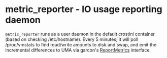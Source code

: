 # metric_reporter - IO usage reporting daemon

`metric_reporter` runs as a user daemon in the default crostini container
(based on checking /etc/hostname). Every 5 minutes, it will poll /proc/vmstats
to find read/write amounts to disk and swap, and emit the incremental
differences to UMA via garcon's
[ReportMetrics](/vm_tools/proto/container_host.proto) interface.
